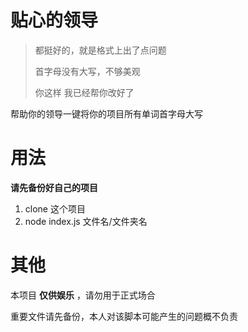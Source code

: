 # 贴心的领导

> 都挺好的，就是格式上出了点问题
> 
> 首字母没有大写，不够美观
> 
> 你这样 我已经帮你改好了

帮助你的领导一键将你的项目所有单词首字母大写

# 用法

**请先备份好自己的项目**

1. clone 这个项目
2. node index.js 文件名/文件夹名

# 其他

本项目 **仅供娱乐** ，请勿用于正式场合

重要文件请先备份，本人对该脚本可能产生的问题概不负责